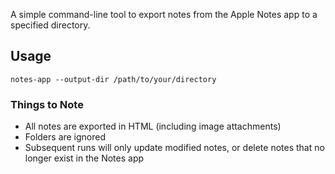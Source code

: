 A simple command-line tool to export notes from the Apple Notes app to a specified directory.

## Usage
```console
notes-app --output-dir /path/to/your/directory
```

### Things to Note
- All notes are exported in HTML (including image attachments)
- Folders are ignored
- Subsequent runs will only update modified notes, or delete notes that no longer exist in the Notes app
